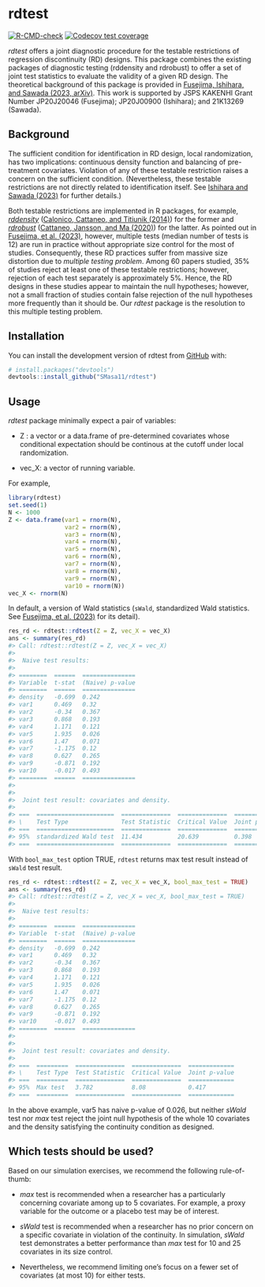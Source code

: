 
<!-- README.md is generated from README.Rmd. Please edit that file -->

# rdtest

<!-- badges: start -->

[![R-CMD-check](https://github.com/SMasa11/rdtest/actions/workflows/R-CMD-check.yaml/badge.svg)](https://github.com/SMasa11/rdtest/actions/workflows/R-CMD-check.yaml)
[![Codecov test
coverage](https://codecov.io/gh/SMasa11/rdtest/branch/master/graph/badge.svg)](https://app.codecov.io/gh/SMasa11/rdtest?branch=master)
<!-- badges: end -->

*rdtest* offers a joint diagnostic procedure for the testable
restrictions of regression discontinuity (RD) designs. This package
combines the existing packages of diagnostic testing (rddensity and
rdrobust) to offer a set of joint test statistics to evaluate the
validity of a given RD design. The theoretical background of this
package is provided in [Fusejima, Ishihara, and Sawada (2023,
arXiv)](https://arxiv.org/abs/2205.04345). This work is supported by
JSPS KAKENHI Grant Number JP20J20046 (Fusejima); JP20J00900 (Ishihara);
and 21K13269 (Sawada).

## Background

The sufficient condition for identification in RD design, local
randomization, has two implications: continuous density function and
balancing of pre-treatment covariates. Violation of any of these
testable restriction raises a concern on the sufficient condition.
(Nevertheless, these testable restrictions are not directly related to
identification itself. See [Ishihara and Sawada
(2023)](https://arxiv.org/abs/2009.07551) for further details.)

Both testable restrictions are implemented in R packages, for example,
[*rddensity*](https://rdpackages.github.io/rddensity/) ([Calonico,
Cattaneo, and Titiunik
(2014)](https://onlinelibrary.wiley.com/doi/10.3982/ECTA11757)) for the
former and [*rdrobust*](https://rdpackages.github.io/rdrobust/)
([Cattaneo, Jansson, and Ma
(2020)](https://www.tandfonline.com/doi/abs/10.1080/01621459.2019.1635480))
for the latter. As pointed out in [Fusejima, et
al. (2023)](https://arxiv.org/abs/2205.04345), however, multiple tests
(median number of tests is 12) are run in practice without appropriate
size control for the most of studies. Consequently, these RD practices
suffer from massive size distortion due to *multiple testing problem*.
Among 60 papers studied, 35% of studies reject at least one of these
testable restrictions; however, rejection of each test separately is
approximately 5%. Hence, the RD designs in these studies appear to
maintain the null hypotheses; however, not a small fraction of studies
contain false rejection of the null hypotheses more frequently than it
should be. Our *rdtest* package is the resolution to this multiple
testing problem.

## Installation

You can install the development version of rdtest from
[GitHub](https://github.com/) with:

``` r
# install.packages("devtools")
devtools::install_github("SMasa11/rdtest")
```

## Usage

*rdtest* package minimally expect a pair of variables:

- Z : a vector or a data.frame of pre-determined covariates whose
  conditional expectation should be continous at the cutoff under local
  randomization.

- vec_X: a vector of running variable.

For example,

``` r
library(rdtest)
set.seed(1)
N <- 1000
Z <- data.frame(var1 = rnorm(N),
                var2 = rnorm(N),
                var3 = rnorm(N),
                var4 = rnorm(N),
                var5 = rnorm(N),
                var6 = rnorm(N),
                var7 = rnorm(N),
                var8 = rnorm(N),
                var9 = rnorm(N),
                var10 = rnorm(N))
vec_X <- rnorm(N)
```

In default, a version of Wald statistics (`sWald`, standardized Wald
statistics. See [Fusejima, et
al. (2023)](https://arxiv.org/abs/2205.04345) for its detail).

``` r
res_rd <- rdtest::rdtest(Z = Z, vec_X = vec_X)
ans <- summary(res_rd)
#> Call: rdtest::rdtest(Z = Z, vec_X = vec_X)
#> 
#>  Naive test results:
#> 
#> ========  ======  ===============
#> Variable  t-stat  (Naive) p-value
#> ========  ======  ===============
#> density   -0.699  0.242          
#> var1      0.469   0.32           
#> var2      -0.34   0.367          
#> var3      0.868   0.193          
#> var4      1.171   0.121          
#> var5      1.935   0.026          
#> var6      1.47    0.071          
#> var7      -1.175  0.12           
#> var8      0.627   0.265          
#> var9      -0.871  0.192          
#> var10     -0.017  0.493          
#> ========  ======  ===============
#> 
#> 
#>  Joint test result: covariates and density.
#> 
#> ===  ======================  ==============  ==============  =============
#> \    Test Type               Test Statistic  Critical Value  Joint p-value
#> ===  ======================  ==============  ==============  =============
#> 95%  standardized Wald test  11.434          20.639          0.398        
#> ===  ======================  ==============  ==============  =============
```

With `bool_max_test` option TRUE, `rdtest` returns max test result
instead of `sWald` test result.

``` r
res_rd <- rdtest::rdtest(Z = Z, vec_X = vec_X, bool_max_test = TRUE)
ans <- summary(res_rd)
#> Call: rdtest::rdtest(Z = Z, vec_X = vec_X, bool_max_test = TRUE)
#> 
#>  Naive test results:
#> 
#> ========  ======  ===============
#> Variable  t-stat  (Naive) p-value
#> ========  ======  ===============
#> density   -0.699  0.242          
#> var1      0.469   0.32           
#> var2      -0.34   0.367          
#> var3      0.868   0.193          
#> var4      1.171   0.121          
#> var5      1.935   0.026          
#> var6      1.47    0.071          
#> var7      -1.175  0.12           
#> var8      0.627   0.265          
#> var9      -0.871  0.192          
#> var10     -0.017  0.493          
#> ========  ======  ===============
#> 
#> 
#>  Joint test result: covariates and density.
#> 
#> ===  =========  ==============  ==============  =============
#> \    Test Type  Test Statistic  Critical Value  Joint p-value
#> ===  =========  ==============  ==============  =============
#> 95%  Max test   3.782           8.08            0.417        
#> ===  =========  ==============  ==============  =============
```

In the above example, var5 has naive p-value of 0.026, but neither
*sWald* test nor *max* test reject the joint null hypothesis of the
whole 10 covariates and the density satisfying the continuity condition
as designed.

## Which tests should be used?

Based on our simulation exercises, we recommend the following
rule-of-thumb:

- *max* test is recommended when a researcher has a particularly
  concerning covariate among up to 5 covariates. For example, a proxy
  variable for the outcome or a placebo test may be of interest.

- *sWald* test is recommended when a researcher has no prior concern on
  a specific covariate in violation of the continuity. In simulation,
  *sWald* test demonstrates a better performance than *max* test for 10
  and 25 covariates in its size control.

- Nevertheless, we recommend limiting one’s focus on a fewer set of
  covariates (at most 10) for either tests.
